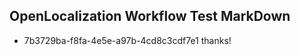 ## OpenLocalization Workflow Test MarkDown
* 7b3729ba-f8fa-4e5e-a97b-4cd8c3cdf7e1 thanks!

<!--HONumber=Jul16_HO5-->


